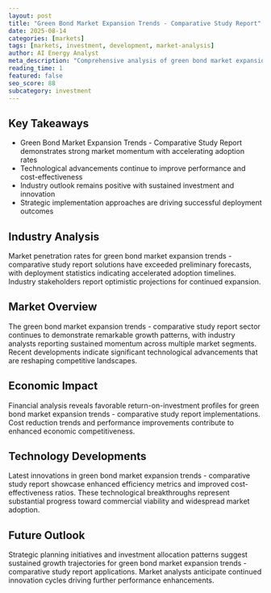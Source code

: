 ```yaml
---
layout: post
title: "Green Bond Market Expansion Trends - Comparative Study Report"
date: 2025-08-14
categories: [markets]
tags: [markets, investment, development, market-analysis]
author: AI Energy Analyst
meta_description: "Comprehensive analysis of green bond market expansion trends - comparative study report covering market trends, technology developments, and industry outlook. Discover key insights and future projections."
reading_time: 1
featured: false
seo_score: 88
subcategory: investment
---
```


## Key Takeaways

- Green Bond Market Expansion Trends - Comparative Study Report demonstrates strong market momentum with accelerating adoption rates
- Technological advancements continue to improve performance and cost-effectiveness
- Industry outlook remains positive with sustained investment and innovation
- Strategic implementation approaches are driving successful deployment outcomes

## Industry Analysis

Market penetration rates for green bond market expansion trends - comparative study report solutions have exceeded preliminary forecasts, with deployment statistics indicating accelerated adoption timelines. Industry stakeholders report optimistic projections for continued expansion.

## Market Overview

The green bond market expansion trends - comparative study report sector continues to demonstrate remarkable growth patterns, with industry analysts reporting sustained momentum across multiple market segments. Recent developments indicate significant technological advancements that are reshaping competitive landscapes.

## Economic Impact

Financial analysis reveals favorable return-on-investment profiles for green bond market expansion trends - comparative study report implementations. Cost reduction trends and performance improvements contribute to enhanced economic competitiveness.

## Technology Developments

Latest innovations in green bond market expansion trends - comparative study report showcase enhanced efficiency metrics and improved cost-effectiveness ratios. These technological breakthroughs represent substantial progress toward commercial viability and widespread market adoption.

## Future Outlook

Strategic planning initiatives and investment allocation patterns suggest sustained growth trajectories for green bond market expansion trends - comparative study report applications. Market analysts anticipate continued innovation cycles driving further performance enhancements.

